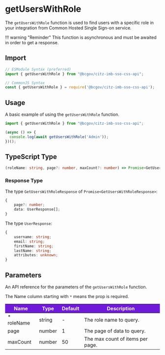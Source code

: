 # getUsersWithRole

The `getUsersWithRole` function is used to find users with a specific role in your integration from Common Hosted Single Sign-on service. 

!!! warning "Reminder"
    This function is asynchronous and must be awaited in order to get a response.

## Import

```JavaScript
// ESModule Syntax (preferred)
import { getUsersWithRole } from "@bcgov/citz-imb-sso-css-api";

// CommonJS Syntax
const { getUsersWithRole } = require('@bcgov/citz-imb-sso-css-api');
```

## Usage

A basic example of using the `getUsersWithRole` function.

```JavaScript
import { getUsersWithRole } from "@bcgov/citz-imb-sso-css-api";

(async () => {
  console.log(await getUsersWithRole('Admin'));
})();
```

## TypeScript Type

```TypeScript
(roleName: string, page?: number, maxCount?: number) => Promise<GetUsersWithRoleResponse>;
```

### Response Type

The type `GetUsersWithRoleResponse` of `Promise<GetUsersWithRoleResponse>`:

```TypeScript
{
    page?: number;
    data: UserResponse[];
}
```

The type `UserResponse`:

```TypeScript
{
    username: string;
    email: string;
    firstName: string;
    lastName: string;
    attributes: unknown;
}
```

## Parameters

An API reference for the parameters of the `getUsersWithRole` function.

The Name column starting with `*` means the prop is required.

<table>
  <!-- Table columns -->
  <thead>
    <tr>
      <th style="background: #6f19d9; color: white;">Name</th>
      <th style="background: #6f19d9; color: white;">Type</th>
      <th style="background: #6f19d9; color: white;">Default</th>
      <th style="background: #6f19d9; color: white;">Description</th>
    </tr>
  </thead>

  <!-- Table rows -->
  <tbody>
    <tr>
      <td>* roleName</td>
      <td>string</td>
      <td>-</td>
      <td>The role name to query.</td>
    </tr>
    <tr>
      <td>page</td>
      <td>number</td>
      <td>1</td>
      <td>The page of data to query.</td>
    </tr>
    <tr>
      <td>maxCount</td>
      <td>number</td>
      <td>50</td>
      <td>The max count of items per page.</td>
    </tr>
  </tbody>
</table>
